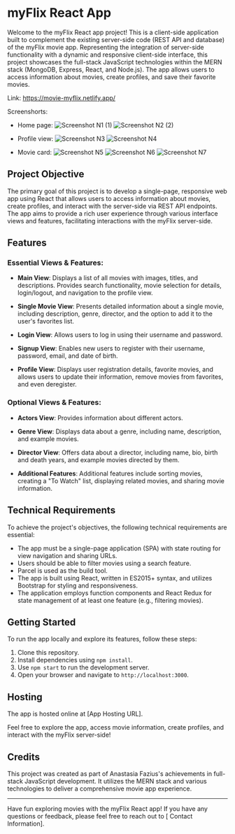 # myFlix React App

Welcome to the myFlix React app project! This is a client-side application built to complement the existing server-side code (REST API and database) of the myFlix movie app. Representing the integration of server-side functionality with a dynamic and responsive client-side interface, this project showcases the full-stack JavaScript technologies within the MERN stack (MongoDB, Express, React, and Node.js). 
The app allows users to access information about movies, create profiles, and save their favorite movies. 


Link: https://movie-myflix.netlify.app/

Screenshorts:
- Home page:
![Screenshot N1 (1)](https://github.com/nastja4/myFlix-client/assets/126527606/a34b276f-4191-4c5e-b7aa-9584f5b2021d)
![Screenshot N2 (2)](https://github.com/nastja4/myFlix-client/assets/126527606/15b3b0fe-6a32-44a4-825d-e98092cfc161)

- Profile view:
![Screenshot N3](https://github.com/nastja4/myFlix-client/assets/126527606/20b379e6-38a4-49d3-a30c-a297f326922b)
![Screenshot N4](https://github.com/nastja4/myFlix-client/assets/126527606/a76dd7f7-fccc-4233-ae53-38d3c8607deb)

- Movie card:
![Screenshot N5](https://github.com/nastja4/myFlix-client/assets/126527606/f63907a0-98b6-443f-b7f8-96e9900eb43a)
![Screenshot N6](https://github.com/nastja4/myFlix-client/assets/126527606/36912100-68d1-48dd-849d-0d4446cfa7d4)
![Screenshot N7](https://github.com/nastja4/myFlix-client/assets/126527606/93a2e7fe-5baa-4d0a-a366-06782ce83cfa)

## Project Objective

The primary goal of this project is to develop a single-page, responsive web app using React that allows users to access information about movies, create profiles, and interact with the server-side via REST API endpoints. The app aims to provide a rich user experience through various interface views and features, facilitating interactions with the myFlix server-side.

## Features

### Essential Views & Features:

- **Main View**: Displays a list of all movies with images, titles, and descriptions. Provides search functionality, movie selection for details, login/logout, and navigation to the profile view.

- **Single Movie View**: Presents detailed information about a single movie, including description, genre, director, and the option to add it to the user's favorites list.

- **Login View**: Allows users to log in using their username and password.

- **Signup View**: Enables new users to register with their username, password, email, and date of birth.

- **Profile View**: Displays user registration details, favorite movies, and allows users to update their information, remove movies from favorites, and even deregister.

### Optional Views & Features:

- **Actors View**: Provides information about different actors.

- **Genre View**: Displays data about a genre, including name, description, and example movies.

- **Director View**: Offers data about a director, including name, bio, birth and death years, and example movies directed by them.

- **Additional Features**: Additional features include sorting movies, creating a "To Watch" list, displaying related movies, and sharing movie information.

## Technical Requirements

To achieve the project's objectives, the following technical requirements are essential:

- The app must be a single-page application (SPA) with state routing for view navigation and sharing URLs.
- Users should be able to filter movies using a search feature.
- Parcel is used as the build tool.
- The app is built using React, written in ES2015+ syntax, and utilizes Bootstrap for styling and responsiveness.
- The application employs function components and React Redux for state management of at least one feature (e.g., filtering movies).

## Getting Started

To run the app locally and explore its features, follow these steps:

1. Clone this repository.
2. Install dependencies using `npm install`.
3. Use `npm start` to run the development server.
4. Open your browser and navigate to `http://localhost:3000`.

## Hosting

The app is hosted online at [App Hosting URL].

Feel free to explore the app, access movie information, create profiles, and interact with the myFlix server-side!

## Credits

This project was created as part of Anastasia Fazius's achievements in full-stack JavaScript development. It utilizes the MERN stack and various technologies to deliver a comprehensive movie app experience.

---

Have fun exploring movies with the myFlix React app! If you have any questions or feedback, please feel free to reach out to [ Contact Information].

